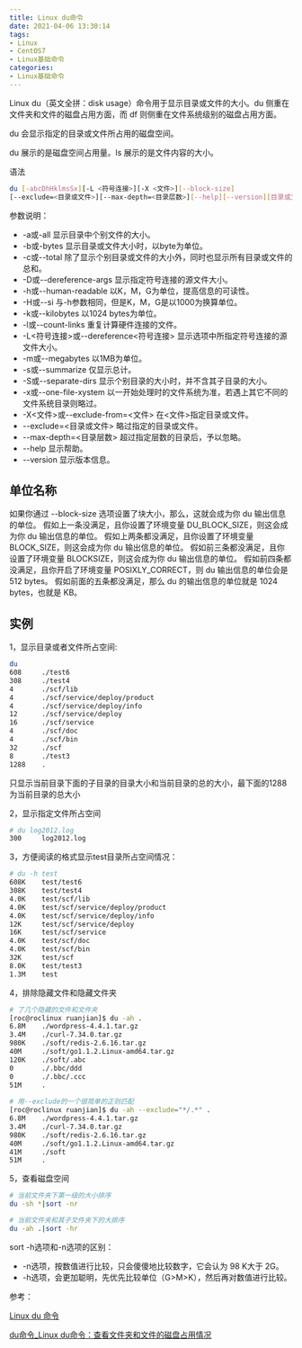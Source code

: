 ```yaml
---
title: Linux du命令
date: 2021-04-06 13:30:14
tags:
- Linux
- CentOS7
- Linux基础命令
categories:
- Linux基础命令
---
```


Linux du（英文全拼：disk usage）命令用于显示目录或文件的大小。du 侧重在文件夹和文件的磁盘占用方面，而 df 则侧重在文件系统级别的磁盘占用方面。

du 会显示指定的目录或文件所占用的磁盘空间。

du 展示的是磁盘空间占用量。ls 展示的是文件内容的大小。

语法

```sh
du [-abcDhHklmsSx][-L <符号连接>][-X <文件>][--block-size]
[--exclude=<目录或文件>][--max-depth=<目录层数>][--help][--version][目录或文件]
```

参数说明：

* -a或-all 显示目录中个别文件的大小。
* -b或-bytes 显示目录或文件大小时，以byte为单位。
* -c或--total 除了显示个别目录或文件的大小外，同时也显示所有目录或文件的总和。
* -D或--dereference-args 显示指定符号连接的源文件大小。
* -h或--human-readable 以K，M，G为单位，提高信息的可读性。
* -H或--si 与-h参数相同，但是K，M，G是以1000为换算单位。
* -k或--kilobytes 以1024 bytes为单位。
* -l或--count-links 重复计算硬件连接的文件。
* -L<符号连接>或--dereference<符号连接> 显示选项中所指定符号连接的源文件大小。
* -m或--megabytes 以1MB为单位。
* -s或--summarize 仅显示总计。
* -S或--separate-dirs 显示个别目录的大小时，并不含其子目录的大小。
* -x或--one-file-xystem 以一开始处理时的文件系统为准，若遇上其它不同的文件系统目录则略过。
* -X<文件>或--exclude-from=<文件> 在<文件>指定目录或文件。
* --exclude=<目录或文件> 略过指定的目录或文件。
* --max-depth=<目录层数> 超过指定层数的目录后，予以忽略。
* --help 显示帮助。
* --version 显示版本信息。

## 单位名称

如果你通过 --block-size 选项设置了块大小，那么，这就会成为你 du 输出信息的单位。
假如上一条没满足，且你设置了环境变量 DU_BLOCK_SIZE，则这会成为你 du 输出信息的单位。
假如上两条都没满足，且你设置了环境变量 BLOCK_SIZE，则这会成为你 du 输出信息的单位。
假如前三条都没满足，且你设置了环境变量 BLOCKSIZE，则这会成为你 du 输出信息的单位。
假如前四条都没满足，且你开启了环境变量 POSIXLY_CORRECT，则 du 输出信息的单位会是 512 bytes。
假如前面的五条都没满足，那么 du 的输出信息的单位就是 1024 bytes，也就是 KB。

## 实例

1，显示目录或者文件所占空间:

```sh
du
608     ./test6
308     ./test4
4       ./scf/lib
4       ./scf/service/deploy/product
4       ./scf/service/deploy/info
12      ./scf/service/deploy
16      ./scf/service
4       ./scf/doc
4       ./scf/bin
32      ./scf
8       ./test3
1288    .
```
只显示当前目录下面的子目录的目录大小和当前目录的总的大小，最下面的1288为当前目录的总大小

2，显示指定文件所占空间

```sh
# du log2012.log 
300     log2012.log
```

3，方便阅读的格式显示test目录所占空间情况：

```sh
# du -h test
608K    test/test6
308K    test/test4
4.0K    test/scf/lib
4.0K    test/scf/service/deploy/product
4.0K    test/scf/service/deploy/info
12K     test/scf/service/deploy
16K     test/scf/service
4.0K    test/scf/doc
4.0K    test/scf/bin
32K     test/scf
8.0K    test/test3
1.3M    test
```

4，排除隐藏文件和隐藏文件夹

```sh
# 了几个隐藏的文件和文件夹
[roc@roclinux ruanjian]$ du -ah .
6.8M    ./wordpress-4.4.1.tar.gz
3.4M    ./curl-7.34.0.tar.gz
980K    ./soft/redis-2.6.16.tar.gz
40M     ./soft/go1.1.2.Linux-amd64.tar.gz
120K    ./soft/.abc
0       ./.bbc/ddd
0       ./.bbc/.ccc
51M     .
 
# 用--exclude的一个很简单的正则匹配
[roc@roclinux ruanjian]$ du -ah --exclude="*/.*" .
6.8M    ./wordpress-4.4.1.tar.gz
3.4M    ./curl-7.34.0.tar.gz
980K    ./soft/redis-2.6.16.tar.gz
40M     ./soft/go1.1.2.Linux-amd64.tar.gz
41M     ./soft
51M     .
```

5，查看磁盘空间

```sh
# 当前文件夹下第一级的大小排序
du -sh *|sort -nr

# 当前文件夹和其子文件夹下的大排序
du -ah .|sort -hr
```

sort -h选项和-n选项的区别：
* -n选项，按数值进行比较，只会傻傻地比较数字，它会认为 98 K大于 2G。
* -h选项，会更加聪明，先优先比较单位（G>M>K），然后再对数值进行比较。


参考：

[Linux du 命令](https://www.runoob.com/linux/linux-comm-du.html)

[du命令_Linux du命令：查看文件夹和文件的磁盘占用情况](http://c.biancheng.net/linux/du.html)

